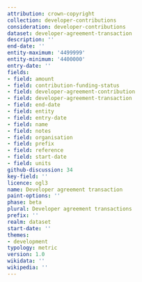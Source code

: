 ```yaml
---
attribution: crown-copyright
collection: developer-contributions
consideration: developer-contributions
dataset: developer-agreement-transaction
description: ''
end-date: ''
entity-maximum: '4499999'
entity-minimum: '4400000'
entry-date: ''
fields:
- field: amount
- field: contribution-funding-status
- field: developer-agreement-contribution
- field: developer-agreement-transaction
- field: end-date
- field: entity
- field: entry-date
- field: name
- field: notes
- field: organisation
- field: prefix
- field: reference
- field: start-date
- field: units
github-discussion: 34
key-field: ''
licence: ogl3
name: Developer agreement transaction
paint-options: ''
phase: beta
plural: Developer agreement transactions
prefix: ''
realm: dataset
start-date: ''
themes:
- development
typology: metric
version: 1.0
wikidata: ''
wikipedia: ''
---
```

